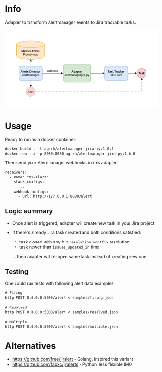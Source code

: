 # Info

Adapter to transform Alertmanager events to Jira trackable tasks.

![Diagram](./docs/diagram.png)

# Usage

Ready to run as a docker container:

```
docker build . -t agrrh/alertmanager-jira-py:1.0.0
docker run -ti -p 8080:8080 agrrh/alertmanager-jira-py:1.0.0
```

Then send your Alertmanager webhooks to this adapter:

```
receivers:
  - name: "my-alert"
    slack_configs:
      ...
    webhook_configs:
      - url: http://127.0.0.1:8080/alert
```

## Logic summary

- Once alert is triggered, adapter will create new task in your Jira project

- If there's already Jira task created and both conditions satisfied:
  - task closed with any but `resolution_wontfix` resolution
  - task newer than `issues_updated_in` time

  ... then adapter will re-open same task instead of creating new one.

## Testing

One could run tests with following alert data examples:

```
# Firing
http POST 0.0.0.0:5000/alert < samples/firing.json

# Resolved
http POST 0.0.0.0:5000/alert < samples/resolved.json

# Multiple
http POST 0.0.0.0:5000/alert < samples/multiple.json
```

# Alternatives

- https://github.com/free/jiralert - Golang, inspired this variant
- https://github.com/fabxc/jiralerts - Python, less flexible IMO
